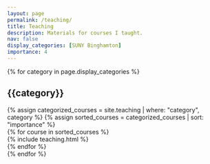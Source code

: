 ```yaml
---
layout: page
permalink: /teaching/
title: Teaching
description: Materials for courses I taught.
nav: false
display_categories: [SUNY Binghamton]
importance: 4
---
```


<div class="teaching">
  {% for category in page.display_categories %}
    <h2 class="category">{{category}}</h2>
    {% assign categorized_courses = site.teaching | where: "category", category %}
    {% assign sorted_courses = categorized_courses | sort: "importance" %}
    <div class="container">
      <div class="row">
      {% for course in sorted_courses %}
        <div class="col-sm-4 justify-content-around">
        {% include teaching.html %}
        </div>
      {% endfor %}
      </div>
    </div>
  {% endfor %}
</div>

